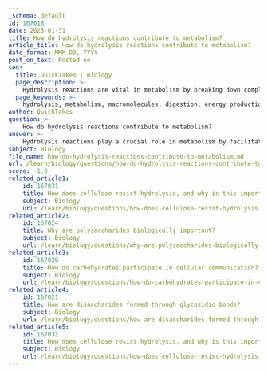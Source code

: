 ```yaml
---
_schema: default
id: 167018
date: 2025-01-31
title: How do hydrolysis reactions contribute to metabolism?
article_title: How do hydrolysis reactions contribute to metabolism?
date_format: MMM DD, YYYY
post_on_text: Posted on
seo:
  title: QuickTakes | Biology
  page_description: >-
    Hydrolysis reactions are vital in metabolism by breaking down complex macromolecules into simpler units for digestion, energy production, and recycling of biomolecules.
  page_keywords: >-
    hydrolysis, metabolism, macromolecules, digestion, energy production, polysaccharides, glucose, enzymes, glycolysis, ATP, cellular functions, recycling, biosynthesis, cellular communication, physiological processes
author: QuickTakes
question: >-
    How do hydrolysis reactions contribute to metabolism?
answer: >-
    Hydrolysis reactions play a crucial role in metabolism by facilitating the breakdown of complex macromolecules into simpler monomer units that can be utilized by cells. This process is essential for digestion and energy production in living organisms.\n\n1. **Mechanism of Hydrolysis**: Hydrolysis involves the addition of a water molecule to a polymer, which breaks the covalent bonds (such as glycosidic bonds in carbohydrates) that link the monomer units together. For example, polysaccharides like starch are hydrolyzed into glucose units during digestion. The reaction can be summarized as follows:\n\n   $$ \n   \text{Polysaccharide} + H_2O \rightarrow \text{Monosaccharide}_1 + \text{Monosaccharide}_2 + \ldots \n   $$\n\n2. **Importance in Digestion**: In the digestive system, enzymes catalyze hydrolysis reactions to convert complex carbohydrates into simpler sugars. This is vital because only monosaccharides, such as glucose, can be absorbed into the bloodstream and utilized by cells for energy. For instance, the hydrolysis of starch into glucose is a key step in carbohydrate metabolism.\n\n3. **Energy Production**: Once carbohydrates are broken down into monosaccharides, they can enter metabolic pathways such as glycolysis, where they are further processed to produce ATP, the energy currency of the cell. This energy is essential for various cellular functions, including muscle contraction, nerve impulse transmission, and biosynthesis of macromolecules.\n\n4. **Recycling of Biomolecules**: Hydrolysis also contributes to the recycling of biological macromolecules. By breaking down complex structures, cells can reclaim monomers for the synthesis of new macromolecules, thus maintaining cellular homeostasis and supporting growth and repair processes.\n\n5. **Role in Cellular Communication**: Beyond energy production, hydrolysis reactions can also influence cellular signaling and identity. For example, the hydrolysis of oligosaccharides attached to proteins can affect cell recognition and communication, impacting various physiological processes.\n\nIn summary, hydrolysis reactions are integral to metabolism as they enable the breakdown of complex carbohydrates into absorbable units, facilitate energy production, and support the recycling of biomolecules, thereby playing a vital role in maintaining cellular functions and overall metabolic health.
subject: Biology
file_name: how-do-hydrolysis-reactions-contribute-to-metabolism.md
url: /learn/biology/questions/how-do-hydrolysis-reactions-contribute-to-metabolism
score: -1.0
related_article1:
    id: 167031
    title: How does cellulose resist hydrolysis, and why is this important for plants?
    subject: Biology
    url: /learn/biology/questions/how-does-cellulose-resist-hydrolysis-and-why-is-this-important-for-plants
related_article2:
    id: 167024
    title: Why are polysaccharides biologically important?
    subject: Biology
    url: /learn/biology/questions/why-are-polysaccharides-biologically-important
related_article3:
    id: 167029
    title: How do carbohydrates participate in cellular communication?
    subject: Biology
    url: /learn/biology/questions/how-do-carbohydrates-participate-in-cellular-communication
related_article4:
    id: 167021
    title: How are disaccharides formed through glycosidic bonds?
    subject: Biology
    url: /learn/biology/questions/how-are-disaccharides-formed-through-glycosidic-bonds
related_article5:
    id: 167031
    title: How does cellulose resist hydrolysis, and why is this important for plants?
    subject: Biology
    url: /learn/biology/questions/how-does-cellulose-resist-hydrolysis-and-why-is-this-important-for-plants
---
```


&nbsp;